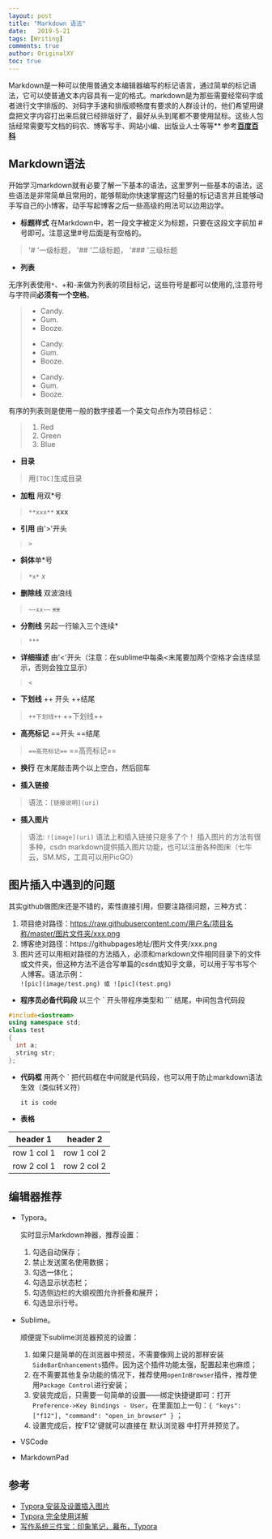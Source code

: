 ```yaml
---
layout: post
title: "Markdown 语法"
date:   2019-5-21
tags: [Writing]
comments: true
author: OriginalXY
toc: true
---
```

Markdown是一种可以使用普通文本编辑器编写的标记语言，通过简单的标记语法，它可以使普通文本内容具有一定的格式。markdown是为那些需要经常码字或者进行文字排版的、对码字手速和排版顺畅度有要求的人群设计的，他们希望用键盘把文字内容打出来后就已经排版好了，最好从头到尾都不要使用鼠标。这些人包括经常需要写文档的码农、博客写手、网站小编、出版业人士等等** 参考[**百度百科**](https://baike.baidu.com/item/markdown/3245829?fr=aladdin)

<!-- more -->

## Markdown语法
开始学习markdown就有必要了解一下基本的语法，这里罗列一些基本的语法，这些语法是非常简单且常用的，能够帮助你快速掌握这门轻量的标记语言并且能够动手写自己的小博客，动手写起博客之后一些高级的用法可以边用边学。

- **标题样式**
在Markdown中，若一段文字被定义为标题，只要在这段文字前加 # 号即可。注意这里#号后面是有空格的。
>'# '一级标题， '## '二级标题， '### '三级标题
- **列表**

无序列表使用`*`、+和-来做为列表的项目标记，这些符号是都可以使用的,注意符号与字符间**必须有一个空格**。
>* Candy.
>* Gum.
>* Booze.
>- Candy.
>- Gum.
>- Booze.
>+ Candy.
>+ Gum.
>+ Booze.

有序的列表则是使用一般的数字接着一个英文句点作为项目标记：
>1. Red
>2. Green
>3. Blue
- **目录**
>用`[TOC]`生成目录
- **加粗** 用双*号
>`**xxx**` **xxx**
- **引用** 由'>'开头
>`>`
- **斜体**单*号
>`*x*` *x*
- **删除线** 双波浪线
>`~~xx~~` ~~xx~~
- **分割线** 另起一行输入三个连续*
>`***` 
- **详细描述** 由'<'开头（注意：在sublime中每条<末尾要加两个空格才会连续显示，否则会独立显示）
>`<`

- **下划线** ++ 开头 ++结尾
>`++下划线++` ++下划线++

- **高亮标记** ==开头 ==结尾
>`==高亮标记==` ==高亮标记==

- **换行**  在末尾敲击两个以上空白，然后回车

- **插入链接**
>语法：`[链接说明](uri)`

- **插入图片**   
>语法: `![image](uri)` 语法上和插入链接只是多了个！ 插入图片的方法有很多种，csdn markdown提供插入图片功能，也可以注册各种图床（七牛云，SM.MS，工具可以用PicGO）   

## 图片插入中遇到的问题

其实github做图床还是不错的，索性直接引用，但要注路径问题，三种方式：
1. 项目绝对路径：https://raw.githubusercontent.com/用户名/项目名称/master/图片文件夹/xxx.png
2. 博客绝对路径：https://githubpages地址/图片文件夹/xxx.png
3. 图片还可以用相对路径的方法插入，必须和markdown文件相同目录下的文件或文件夹，但这种方法不适合写单篇的csdn或知乎文章，可以用于写书写个人博客。语法示例：   
`![pic](image/test.png) 或 ![pic](test.png)`

- **程序员必备代码段**  以三个 ` 开头带程序类型和 ``` 结尾，中间包含代码段
```cpp
#include<iostream>
using namespace std;
class test
{
  int a;
  string str;
};
```
- **代码框** 用两个 ` 把代码框在中间就是代码段，也可以用于防止markdown语法生效（类似转义符）   

    `it is code`

- **表格**   

header 1 | header 2  
---|---   
row 1 col 1 | row 1 col 2  
row 2 col 1 | row 2 col 2



## 编辑器推荐

- Typora。

	实时显示Markdown神器，推荐设置：
	1. 勾选自动保存；
	2. 禁止发送匿名使用数据；
	3. 勾选一体化；
	4. 勾选显示状态栏；
	5. 勾选侧边栏的大纲视图允许折叠和展开；
	6. 勾选显示行号。

- Sublime。

	顺便提下sublime浏览器预览的设置：
	1. 如果只是简单的在浏览器中预览，不需要像网上说的那样安装`SideBarEnhancements`插件。因为这个插件功能太强，配置起来也麻烦；
	2. 在不需要其他复杂功能的情况下，推荐使用`openInBrowser`插件，推荐使用`Package Control`进行安装；
	3. 安装完成后，只需要一句简单的设置——绑定快捷键即可：打开`Preference->Key Bindings - User`，在里面加上一句：`{ "keys": ["f12"], "command": "open_in_browser" }` ；
	4. 设置完成后，按'F12'键就可以直接在 默认浏览器 中打开并预览了。

- VSCode

- MarkdownPad

## 参考
- [Typora 安装及设置插入图片](https://www.jianshu.com/p/4a4af09af914)
- [Typora 完全使用详解](https://sspai.com/post/54912)
- [写作系统三件宝：印象笔记，幕布，Typora](https://www.jianshu.com/p/67edbe3f864b)